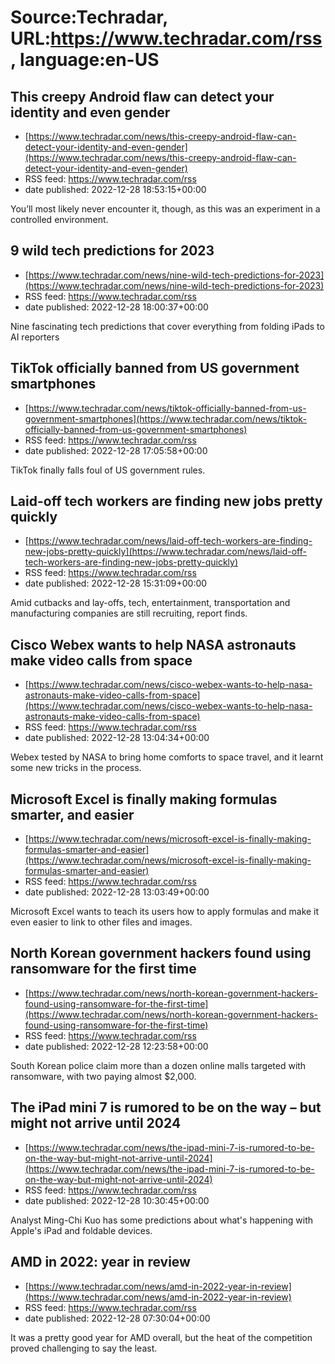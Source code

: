 # Source:Techradar, URL:https://www.techradar.com/rss, language:en-US

## This creepy Android flaw can detect your identity and even gender
 - [https://www.techradar.com/news/this-creepy-android-flaw-can-detect-your-identity-and-even-gender](https://www.techradar.com/news/this-creepy-android-flaw-can-detect-your-identity-and-even-gender)
 - RSS feed: https://www.techradar.com/rss
 - date published: 2022-12-28 18:53:15+00:00

You’ll most likely never encounter it, though, as this was an experiment in a controlled environment.

## 9 wild tech predictions for 2023
 - [https://www.techradar.com/news/nine-wild-tech-predictions-for-2023](https://www.techradar.com/news/nine-wild-tech-predictions-for-2023)
 - RSS feed: https://www.techradar.com/rss
 - date published: 2022-12-28 18:00:37+00:00

Nine fascinating tech predictions that cover everything from folding iPads to AI reporters

## TikTok officially banned from US government smartphones
 - [https://www.techradar.com/news/tiktok-officially-banned-from-us-government-smartphones](https://www.techradar.com/news/tiktok-officially-banned-from-us-government-smartphones)
 - RSS feed: https://www.techradar.com/rss
 - date published: 2022-12-28 17:05:58+00:00

TikTok finally falls foul of US government rules.

## Laid-off tech workers are finding new jobs pretty quickly
 - [https://www.techradar.com/news/laid-off-tech-workers-are-finding-new-jobs-pretty-quickly](https://www.techradar.com/news/laid-off-tech-workers-are-finding-new-jobs-pretty-quickly)
 - RSS feed: https://www.techradar.com/rss
 - date published: 2022-12-28 15:31:09+00:00

Amid cutbacks and lay-offs, tech, entertainment, transportation and manufacturing companies are still recruiting, report finds.

## Cisco Webex wants to help NASA astronauts make video calls from space
 - [https://www.techradar.com/news/cisco-webex-wants-to-help-nasa-astronauts-make-video-calls-from-space](https://www.techradar.com/news/cisco-webex-wants-to-help-nasa-astronauts-make-video-calls-from-space)
 - RSS feed: https://www.techradar.com/rss
 - date published: 2022-12-28 13:04:34+00:00

Webex tested by NASA to bring home comforts to space travel, and it learnt some new tricks in the process.

## Microsoft Excel is finally making formulas smarter, and easier
 - [https://www.techradar.com/news/microsoft-excel-is-finally-making-formulas-smarter-and-easier](https://www.techradar.com/news/microsoft-excel-is-finally-making-formulas-smarter-and-easier)
 - RSS feed: https://www.techradar.com/rss
 - date published: 2022-12-28 13:03:49+00:00

Microsoft Excel wants to teach its users how to apply formulas and make it even easier to link to other files and images.

## North Korean government hackers found using ransomware for the first time
 - [https://www.techradar.com/news/north-korean-government-hackers-found-using-ransomware-for-the-first-time](https://www.techradar.com/news/north-korean-government-hackers-found-using-ransomware-for-the-first-time)
 - RSS feed: https://www.techradar.com/rss
 - date published: 2022-12-28 12:23:58+00:00

South Korean police claim more than a dozen online malls targeted with ransomware, with two paying almost $2,000.

## The iPad mini 7 is rumored to be on the way – but might not arrive until 2024
 - [https://www.techradar.com/news/the-ipad-mini-7-is-rumored-to-be-on-the-way-but-might-not-arrive-until-2024](https://www.techradar.com/news/the-ipad-mini-7-is-rumored-to-be-on-the-way-but-might-not-arrive-until-2024)
 - RSS feed: https://www.techradar.com/rss
 - date published: 2022-12-28 10:30:45+00:00

Analyst Ming-Chi Kuo has some predictions about what's happening with Apple's iPad and foldable devices.

## AMD in 2022: year in review
 - [https://www.techradar.com/news/amd-in-2022-year-in-review](https://www.techradar.com/news/amd-in-2022-year-in-review)
 - RSS feed: https://www.techradar.com/rss
 - date published: 2022-12-28 07:30:04+00:00

It was a pretty good year for AMD overall, but the heat of the competition proved challenging to say the least.

